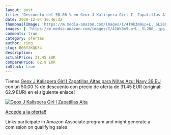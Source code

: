 ```yaml
---
layout: post
title: 'Descuento del 50.00 % en Geox J Kalispera Girl I  Zapatillas Alta'
date: 2020-12-04 10:46:32
thumbnailImage: 'https://m.media-amazon.com/images/I/41Wk3m9up+L._SL200_.jpg'
images: [ 'https://m.media-amazon.com/images/I/41Wk3m9up+L._SL200_.jpg' ]
comments: true
category: ofertas
author: ring
slug: B06Y2KQK34
description:
actualPrice: 31.45 EUR
comparePrice: 62.9 EUR
inStock: true
---
```


Tienes [Geox J Kalispera Girl I  Zapatillas Altas para Niñas  Azul  Navy   39 EU](https://www.amazon.es/dp/B06Y2KQK34/?tag=tolees-21) con un 50.00 % de descuento con precio de oferta de 31.45 EUR (original: 62.9 EUR) en el siguiente enlace!

[![Geox J Kalispera Girl I  Zapatillas Alta](https://m.media-amazon.com/images/I/41Wk3m9up+L._SL200_.jpg)](https://www.amazon.es/dp/B06Y2KQK34/?tag=tolees-21)

[Accede a la oferta!!](https://www.amazon.es/dp/B06Y2KQK34/?tag=tolees-21)

Links participate in Amazon Associate program and might generate a comission on qualifying sales


